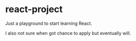 # react-project
Just a playground to start learning React.

I also not sure when got chance to apply but eventually will.
